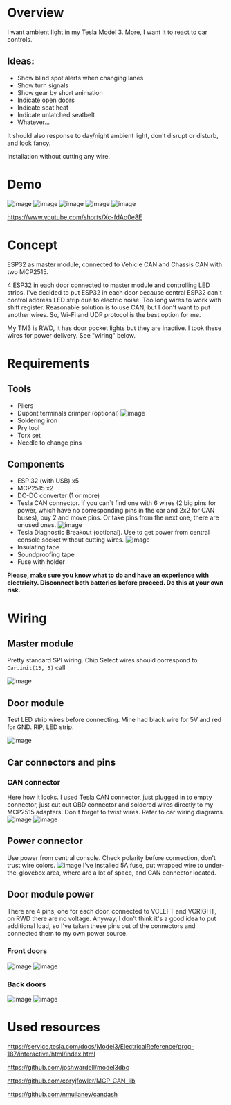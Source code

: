 # Overview
I want ambient light in my Tesla Model 3. More, I want it to react to car controls.
## Ideas:
- Show blind spot alerts when changing lanes
- Show turn signals
- Show gear by short animation
- Indicate open doors
- Indicate seat heat
- Indicate unlatched seatbelt
- Whatever...

It should also response to day/night ambient light, don't disrupt or disturb, and look fancy.

Installation without cutting any wire.

# Demo
![image](images/overview1.jpg)
![image](images/overview2.jpg)
![image](images/overview3.jpg)
![image](images/overview4.jpg)
![image](images/overview5.jpg)

https://www.youtube.com/shorts/Xc-fdAo0e8E

# Concept

ESP32 as master module, connected to Vehicle CAN and Chassis CAN with two MCP2515.

4 ESP32 in each door connected to master module and controlling LED strips.
I've decided to put ESP32 in each door because central ESP32 can't control address LED strip due to electric noise. Too long wires to work with shift register.
Reasonable solution is to use CAN, but I don't want to put another wires. So, Wi-Fi and UDP protocol is the best option for me.

My TM3 is RWD, it has door pocket lights but they are inactive. I took these wires for power delivery. See "wiring" below.

# Requirements

## Tools
- Pliers
- Dupont terminals crimper (optional)
![image](images/tools-crimper.png)
- Soldering iron
- Pry tool
- Torx set
- Needle to change pins

## Components
- ESP 32 (with USB) x5
- MCP2515 x2
- DC-DC converter (1 or more)
- Tesla CAN connector. If you can`t find one with 6 wires (2 big pins for power, which have no corresponding pins in the car and 2x2 for CAN buses), buy 2 and move pins. Or take pins from the next one, there are unused ones. 
![image](images/connector-can3.png)
- Tesla Diagnostic Breakout (optional). Use to get power from central console socket without cutting wires.
![image](images/connector-power1.png)
- Insulating tape
- Soundproofing tape
- Fuse with holder

**Please, make sure you know what to do and have an experience with electricity. Disconnect both batteries before proceed.
Do this at your own risk.**

# Wiring

## Master module

Pretty standard SPI wiring. Chip Select wires should correspond to `Car.init(13, 5)` call

![image](images/master-wiring-1.png)

## Door module

Test LED strip wires before connecting. Mine had black wire for 5V and red for GND. RIP, LED strip.

![image](images/door-wiring-1.png)

## Car connectors and pins

### CAN connector

Here how it looks. I used Tesla CAN connector, just plugged in to empty connector, just cut out OBD connector and soldered wires directly to my MCP2515 adapters. 
Don't forget to twist wires.
Refer to car wiring diagrams.
![image](images/connector-can1.png)
![image](images/connector-can2.png)

## Power connector
Use power from central console. Check polarity before connection, don't trust wire colors.
![image](images/connector-power2.png)
I've installed 5A fuse, put wrapped wire to under-the-glovebox area, where are a lot of space, and CAN connector located. 

## Door module power
There are 4 pins, one for each door, connected to VCLEFT and VCRIGHT, on RWD there are no voltage.
Anyway, I don't think it's a good idea to put additional load, so I've taken these pins out of the connectors and connected them to my own power source.
### Front doors
![image](images/connector-door1.png)
![image](images/connector-door2.png)
### Back doors
![image](images/connector-door3-1.png)
![image](images/connector-door4.png)

# Used resources

https://service.tesla.com/docs/Model3/ElectricalReference/prog-187/interactive/html/index.html

https://github.com/joshwardell/model3dbc

https://github.com/coryjfowler/MCP_CAN_lib

https://github.com/nmullaney/candash
